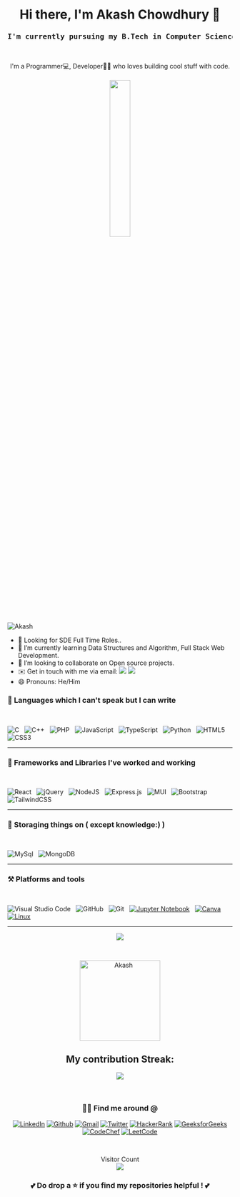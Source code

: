 <!-- Your header -->
<h1 align="center">Hi there, I'm Akash Chowdhury 👋</h1>
<h3 align="center"><pre>I'm currently pursuing my B.Tech in Computer Science & Engineering from NIT Agartala.</pre></h3> <br>

<!-- Your introduction -->
<p align="center">
   I'm a Programmer💻, Developer👨‍💻  who loves building cool stuff with code.<br> <br>
  <img src="https://github.com/Ayushparikh-code/Ayushparikh-code/blob/main/coding-freak%20(1).gif" width="30%">
</p> <br>


<!-- Visitors Badge -->
<p align=left"> <img src="https://komarev.com/ghpvc/?username=Akash-Chowdhury&label=Profile%20views&color=0e75b6&style=flat" alt="Akash" /> </p>

<!-- Your content -->
- 👀 Looking for SDE Full Time Roles..
- 🌱  I’m currently learning Data Structures and Algorithm, Full Stack Web Development.
- 👯 I’m looking to collaborate on Open source projects.
- ✉️  Get in touch with me via email: [<img src="https://img.shields.io/badge/GMAIL-informational?style=flat&logo=[Your programming language logo]&logoColor=white&color=red">](mailto:chowdhuryakash950@gmail.com)   <a href="https://www.linkedin.com/in/akash-chowdhury-224467225/"><img src="https://img.shields.io/badge/LINKIDN-informational?style=flat&logo=[Your programming language logo]&logoColor=white&color=blue"></a>
- 😄 Pronouns: He/Him

### 💪 Languages which I can't speak but I can write

<br />
<!-- Your skills -->

![C](https://img.shields.io/badge/c-%2300599C.svg?style=for-the-badge&logo=c&logoColor=white) &nbsp;
![C++](https://img.shields.io/badge/c++-%2300599C.svg?style=for-the-badge&logo=c%2B%2B&logoColor=white) &nbsp;
![PHP](https://img.shields.io/badge/php-%2300599C.svg?style=for-the-badge&logo=php&logoColor=white) &nbsp;
![JavaScript](https://img.shields.io/badge/java&nbsp;Script-%23323330.svg?style=for-the-badge&logo=javascript&logoColor=%23F7DF1E) &nbsp;
![TypeScript](https://img.shields.io/badge/typescript-%23007ACC.svg?style=for-the-badge&logo=typescript&logoColor=white) &nbsp;
![Python](https://img.shields.io/badge/python-3670A0?style=for-the-badge&logo=python&logoColor=ffdd54) &nbsp;
![HTML5](https://img.shields.io/badge/html5-%23E34F26.svg?style=for-the-badge&logo=html5&logoColor=white) &nbsp;
![CSS3](https://img.shields.io/badge/css3-%231572B6.svg?style=for-the-badge&logo=css3&logoColor=white)

<hr />

### 🚀 Frameworks and Libraries I've worked and working

<br/>

![React](https://img.shields.io/badge/react-%2320232a.svg?style=for-the-badge&logo=react&logoColor=%2361DAFB) &nbsp;
![jQuery](https://img.shields.io/badge/jquery-%230769AD.svg?style=for-the-badge&logo=jquery&logoColor=white) &nbsp;
![NodeJS](https://img.shields.io/badge/node.js-6DA55F?style=for-the-badge&logo=node.js&logoColor=white) &nbsp;
![Express.js](https://img.shields.io/badge/express.js-%23404d59.svg?style=for-the-badge&logo=express&logoColor=%2361DAFB) &nbsp;
![MUI](https://img.shields.io/badge/MUI-%23092E20.svg?style=for-the-badge&logo=MUI&logoColor=white) &nbsp;
![Bootstrap](https://img.shields.io/badge/bootstrap-%23563D7C.svg?style=for-the-badge&logo=bootstrap&logoColor=white) &nbsp;
![TailwindCSS](https://img.shields.io/badge/tailwind&nbsp;css-%2338B2AC.svg?style=for-the-badge&logo=tailwind-css&logoColor=white)

<hr />

### 🏪 Storaging things on ( except knowledge:) )

<br />

![MySql](https://img.shields.io/badge/MySql-039BE5?style=for-the-badge&logo=MySql&logoColor=white) &nbsp;
![MongoDB](https://img.shields.io/badge/MongoDB-%234ea94b.svg?style=for-the-badge&logo=mongodb&logoColor=white) &nbsp;

<hr />

### ⚒️ Platforms and tools

<br />

![Visual Studio Code](https://img.shields.io/badge/Visual%20Studio%20Code-0078d7.svg?style=for-the-badge&logo=visual-studio-code&logoColor=white) &nbsp;
![GitHub](https://img.shields.io/badge/GitHub-%23430098.svg?style=for-the-badge&logo=GitHub&logoColor=white) &nbsp;
![Git](https://img.shields.io/badge/git-%23E34F26.svg?style=for-the-badge&logo=git&logoColor=white) &nbsp;
[![Jupyter Notebook](https://img.shields.io/badge/Jupyter&nbsp;Notebook-%23E34F26.svg?style=for-the-badge&logo=jupyter&logoColor=white)](https://jupyter.org/)
 &nbsp;
 [![Canva](https://img.shields.io/badge/Canva-00C4CC?style=for-the-badge&logo=Canva&logoColor=white)](https://www.canva.com/)&nbsp;
 [![Linux](https://img.shields.io/badge/Linux-FCC624?style=for-the-badge&logo=linux&logoColor=black)](https://www.linux.org/)


<hr />



<!-- Your GitHub stats -->
<p align="center">
<img align="center" src="https://github-readme-stats-sigma-five.vercel.app/api/top-langs/?username=Akash-Chowdhury&theme=react&line_height=40&hide=css"/>
</p>
<br />
<p align="center">
  <img align="center" src="https://github-readme-stats.vercel.app/api?username=Akash-Chowdhury&show_icons=true&include_all_commits=true&theme=radical&hide_border=true" alt="Akash" height="180rem" />
</p>

<!-- GitHub Stats -->
<h2 align="center">My contribution Streak: </h2>
<p align="center">
<img src=https://github-readme-streak-stats.herokuapp.com/?user=Akash-Chowdhury&theme=dark&hide_border=true&background=0D1117&stroke=0000%22/>
</p> 
<br />
</p>

<div align="center">
<h3> 🤝🏻 Find me around @ </h3>

[![LinkedIn](https://img.shields.io/badge/LinkedIn-black?style=flat-square&logo=Linkedin)](https://www.linkedin.com/in/akash-chowdhury-224467225/)
[![Github](https://img.shields.io/badge/GitHub-black?style=flat-square&logo=GitHub)](https://github.com/Akash-Chowdhury)
[![Gmail](https://img.shields.io/badge/Gmail-black?style=flat-square&logo=Gmail)](mailto:chowdhuryakash950@gmail.com)
[![Twitter](https://img.shields.io/badge/Twitter-black?style=flat-square&logo=Twitter)]()
[![HackerRank](https://img.shields.io/badge/Hackerrank-black?style=flat-square&logo=Hackerrank)](https://www.hackerrank.com/chowdhuryakash92)
[![GeeksforGeeks](https://img.shields.io/badge/GeeksforGeeks-black?style=flat-square&logo=GeeksforGeeks)](https://auth.geeksforgeeks.org/user/chowdhuryakash950/)
[![CodeChef](https://img.shields.io/badge/CodeChef-black?style=flat-square&logo=CodeChef)](https://www.codechef.com/users/akash2024/)
[![LeetCode](https://img.shields.io/badge/LeetCode-black?style=flat-square&logo=LeetCode)](https://leetcode.com/Akash01/)

</div>

<br/>

<p align="center"> 
  Visitor Count
  
  </br>
  <img src="https://profile-counter.glitch.me/Akash-Chowdhury/count.svg" />
</p>

### <p align="center"> 💕 Do drop a ⭐ if you find my repositories helpful ! 💕 </p>
